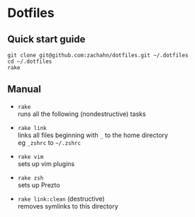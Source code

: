# Dotfiles

## Quick start guide

```
git clone git@github.com:zachahn/dotfiles.git ~/.dotfiles
cd ~/.dotfiles
rake
```

## Manual

- `rake`  
  runs all the following (nondestructive) tasks

- `rake link`  
  links all files beginning with `_` to the home directory  
  eg `_zshrc` to `~/.zshrc`

- `rake vim`  
  sets up vim plugins

- `rake zsh`  
  sets up Prezto

- `rake link:clean` (destructive)  
  removes symlinks to this directory
